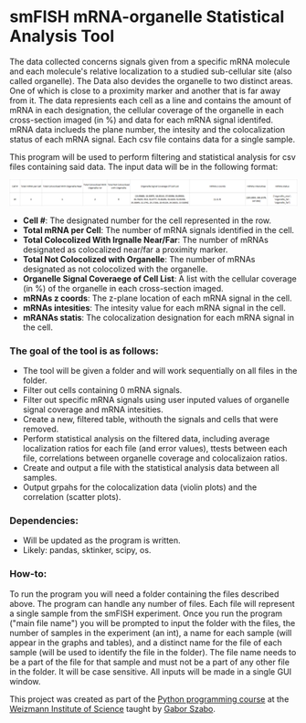 # smFISH mRNA-organelle Statistical Analysis Tool

The data collected concerns signals given from a specific mRNA molecule and each molecule's relative localization to a studied sub-cellular site (also called organelle). The Data also devides the organelle to two distinct areas. One of which is close to a proximity marker and another that is far away from it. The data represients each cell as a line and contains the amount of mRNA in each designation, the cellular coverage of the organelle in each cross-section imaged (in %) and data for each mRNA signal identifed. mRNA data inclueds the plane number, the intesity and the colocalization status of each mRNA signal. Each csv file contains data for a single sample.

This program will be used to perform filtering and statistical analysis for csv files containing said data. The input data will be in the following format:

![table](img/start_table.png)

- **Cell #**: The designated number for the cell represented in the row.
- **Total mRNA per Cell**: The number of mRNA signals identified in the cell.
- **Total Colocolized With Irgnalle Near/Far**: The number of mRNAs designated as colocalized near/far a proximity marker.
- **Total Not Colocolized with Organelle**: The number of mRNAs designated as not colocolized with the organelle.
- **Organelle Signal Coveraege of Cell List**: A list with the cellular coverage (in %) of the organelle in each cross-section imaged.
- **mRNAs z coords**: The z-plane location of each mRNA signal in the cell.
- **mRNAs intesities**: The intesity value for each mRNA signal in the cell.
- **mRANAs statis**: The colocalization designation for each mRNA signal in the cell.

### The goal of the tool is as follows:
- The tool will be given a folder and will work sequentially on all files in the folder.
- Filter out cells containing 0 mRNA signals.
- Filter out specific mRNA signals using user inputed values of organelle signal coverage and mRNA intesities.
- Create a new, filtered table, withouth the signals and cells that were removed.
- Perform statistical analysis on the filtered data, including average localization ratios for each file (and error values), ttests between each file, correlations between organelle coverage and colocalizaion ratios.
- Create and output a file with the statistical analysis data between all samples.
- Output grpahs for the colocalization data (violin plots) and the correlation (scatter plots).

### Dependencies:
- Will be updated as the program is written.
- Likely: pandas, sktinker, scipy, os.

### How-to:
To run the program you will need a folder containing the files described above. The program can handle any number of files. Each file will represent a single sample from the smFISH experiment.
Once you run the program ("main file name") you will be prompted to input the folder with the files, the number of samples in the experiment (an int), a name for each sample (will appear in the graphs and tables), and a distinct name for the file of each sample (will be used to identify the file in the folder). The file name needs to be a part of the file for that sample and must not be a part of any other file in the folder. It will be case sensitive.
All inputs will be made in a single GUI window.

This project was created as part of the [Python programming course](https://github.com/szabgab/wis-python-course-2024-04) at the [Weizmann Institute of Science](https://www.weizmann.ac.il/) taught by [Gabor Szabo](https://szabgab.com/).
